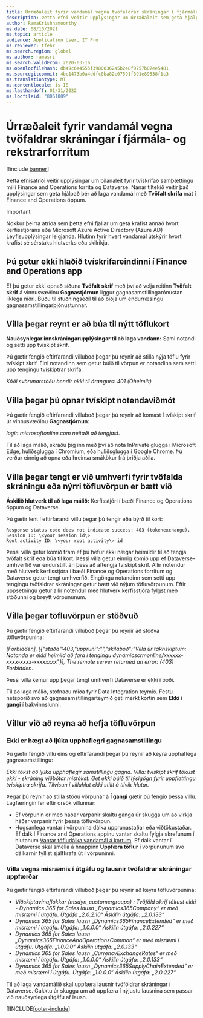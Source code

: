 ```yaml
---
title: Úrræðaleit fyrir vandamál vegna tvöfaldrar skráningar í fjármála- og rekstrarforritum
description: Þetta efni veitir upplýsingar um úrræðaleit sem geta hjálpað þér að laga vandamál með tvískrifaeininguna í Finance and Operations forritum.
author: RamaKrishnamoorthy
ms.date: 08/10/2021
ms.topic: article
audience: Application User, IT Pro
ms.reviewer: tfehr
ms.search.region: global
ms.author: ramasri
ms.search.validFrom: 2020-03-16
ms.openlocfilehash: db49c6a4555f39800362a5b248f9757b07ee5481
ms.sourcegitcommit: 4be1473b0a4ddfc0ba82c07591f391e89538f1c3
ms.translationtype: MT
ms.contentlocale: is-IS
ms.lasthandoff: 01/31/2022
ms.locfileid: "8061809"
---
```

# <a name="troubleshoot-dual-write-issues-in-finance-and-operations-apps"></a>Úrræðaleit fyrir vandamál vegna tvöfaldrar skráningar í fjármála- og rekstrarforritum

[!include [banner](../../includes/banner.md)]



Þetta efnisatriði veitir upplýsingar um bilanaleit fyrir tvískrifað samþættingu milli Finance and Operations forrita og Dataverse. Nánar tiltekið veitir það upplýsingar sem geta hjálpað þér að laga vandamál með **Tvöfalt skrifa** mát í Finance and Operations öppum.

> [!IMPORTANT]
> Nokkur þeirra atriða sem þetta efni fjallar um geta krafist annað hvort kerfisstjórans eða Microsoft Azure Active Directory (Azure AD) Leyfisupplýsingar leigjanda. Hlutinn fyrir hvert vandamál útskýrir hvort krafist sé sérstaks hlutverks eða skilríkja.

## <a name="you-cant-load-the-dual-write-module-in-a-finance-and-operations-app"></a>Þú getur ekki hlaðið tvískrifareindinni í Finance and Operations app

Ef þú getur ekki opnað síðuna **Tvöfalt skrif** með því að velja reitinn **Tvöfalt skrif** á vinnusvæðinu **Gagnastjórnun** liggur gagnasamstillingarónustan líklega niðri. Búðu til stuðningseðil til að biðja um endurræsingu gagnasamstillingarþjónustunnar.

## <a name="error-when-you-try-to-create-a-new-table-map"></a>Villa þegar reynt er að búa til nýtt töflukort

**Nauðsynlegar innskráningarupplýsingar til að laga vandann:** Sami notandi og setti upp tvískipt skrif.

Þú gætir fengið eftirfarandi villuboð þegar þú reynir að stilla nýja töflu fyrir tvískipt skrif. Eini notandinn sem getur búið til vörpun er notandinn sem setti upp tengingu tvískiptrar skrifa.

*Kóði svörunarstöðu bendir ekki til árangurs: 401 (Óheimilt)*

## <a name="error-when-you-open-the-dual-write-user-interface"></a>Villa þegar þú opnar tvískipt notendaviðmót

Þú gætir fengið eftirfarandi villuboð þegar þú reynir að komast í tvískipt skrif úr vinnusvæðinu **Gagnastjórnun**:

*login.microsoftonline.com neitaði að tengjast.*

Til að laga málið, skráðu þig inn með því að nota InPrivate glugga í Microsoft Edge, huliðsglugga í Chromium, eða huliðsglugga í Google Chrome. Þú verður einnig að opna eða hreinsa smákökur frá þriðja aðila.

## <a name="error-when-you-link-the-environment-for-dual-write-or-add-a-new-table-mapping"></a>Villa þegar tengt er við umhverfi fyrir tvöfalda skráningu eða nýrri töfluvörpun er bætt við

**Áskilið hlutverk til að laga málið:** Kerfisstjóri í bæði Finance og Operations öppum og Dataverse.

Þú gætir lent í eftirfarandi villu þegar þú tengir eða býrð til kort:

```dos
Response status code does not indicate success: 403 (tokenexchange).
Session ID: \<your session id\>
Root activity ID: \<your root activity\> id
```

Þessi villa getur komið fram ef þú hefur ekki nægar heimildir til að tengja tvöfalt skrif eða búa til kort. Þessi villa getur einnig komið upp ef Dataverse-umhverfið var endurstillt án þess að aftengja tvískipt skrif. Allir notendur með hlutverk kerfisstjóra í bæði Finance og Operations forritum og Dataverse getur tengt umhverfið. Eingöngu notandinn sem setti upp tengingu tvöfaldrar skráningar getur bætt við nýjum töfluvörpunum. Eftir uppsetningu getur allir notendur með hlutverk kerfisstjóra fylgst með stöðunni og breytt vörpununum.

## <a name="error-when-you-stop-the-table-mapping"></a>Villa þegar töfluvörpun er stöðvuð

Þú gætir fengið eftirfarandi villuboð þegar þú reynir að stöðva töfluvörpunina:

*\[Forbidden\], \[{"staða":403,"uppruni":"","skilaboð":"Villa úr táknskiptum: Notanda er ekki heimild að fara í tengingu dynamicscrmonline/xxxxxx-xxxx-xxxx-xxxxxxxx"}\], The remote server returned an error: (403) Forbidden.*

Þessi villa kemur upp þegar tengt umhverfi Dataverse er ekki í boði.

Til að laga málið, stofnaðu miða fyrir Data Integration teymið. Festu netsporið svo að gagnasamstillingarteymið geti merkt kortin sem **Ekki í gangi** í bakvinnslunni.

## <a name="errors-while-trying-to-start-a-table-mapping"></a>Villur við að reyna að hefja töfluvörpun

### <a name="unable-to-complete-initial-data-sync"></a>Ekki er hægt að ljúka upphaflegri gagnasamstillingu

Þú gætir fengið villu eins og eftirfarandi þegar þú reynir að keyra upphaflega gagnasamstillingu:

*Ekki tókst að ljúka upphaflegir samstillingu gagna. Villa: tvískipt skrif tókust ekki - skráning viðbótar mistókst: Get ekki búið til lýsigögn fyrir uppflettingu tvískiptra skrifa. Tilvísun í villuhlut ekki stillt á tilvik hlutar.*

Þegar þú reynir að stilla stöðu vörpunar á **Í gangi** gætir þú fengið þessa villu. Lagfæringin fer eftir orsök villunnar:

+ Ef vörpunin er með háðar varpanir skaltu ganga úr skugga um að virkja háðar varpanir fyrir þessa töfluvörpun.
+ Hugsanlega vantar í vörpunina dálka upprunastaðar eða viðtökustaðar. Ef dálk í Finance and Operations appinu vantar skaltu fylgja skrefunum í hlutanum [Vantar töfludálka vandamál á kortum](dual-write-troubleshooting-finops-upgrades.md#missing-table-columns-issue-on-maps). Ef dálk vantar í Dataverse skal smella á hnappinn **Uppfæra töflur** í vörpununum svo dálkarnir fyllist sjálfkrafa út í vörpuninni.

### <a name="version-mismatch-error-and-upgrading-dual-write-solutions"></a>Villa vegna misræmis í útgáfu og lausnir tvöfaldrar skráningar uppfærðar

Þú gætir fengið eftirfarandi villuboð þegar þú reynir að keyra töfluvörpunina:

+ *Viðskiptavinaflokkar (msdyn_customergroups) : Tvöföld skrif tókust ekki - Dynamics 365 for Sales lausn „Dynamics365Company“ er með misræmi í útgáfu. Útgáfa „2.0.2.10“ Áskilin útgáfa: „2.0.133“*
+ *Dynamics 365 for Sales lausn „Dynamics365FinanceExtended“ er með misræmi í útgáfu. Útgáfa: „1.0.0.0“ Áskilin útgáfa: „2.0.227“*
+ *Dynamics 365 for Sales lausn „Dynamics365FinanceAndOperationsCommon“ er með misræmi í útgáfu. Útgáfa: „1.0.0.0“ Áskilin útgáfa: „2.0.133“*
+ *Dynamics 365 for Sales lausn „CurrencyExchangeRates“ er með misræmi í útgáfu. Útgáfa: „1.0.0.0“ Áskilin útgáfa: „2.0.133“*
+ *Dynamics 365 for Sales lausn „Dynamics365SupplyChainExtended“ er með misræmi í útgáfu. Útgáfa: „1.0.0.0“ Áskilin útgáfa: „2.0.227“*

Til að laga vandamálið skal uppfæra lausnir tvöföldrar skráningar í Dataverse. Gakktu úr skugga um að uppfæra í nýjustu lausnina sem passar við nauðsynlega útgáfu af lausn.

[!INCLUDE[footer-include](../../../../includes/footer-banner.md)]
